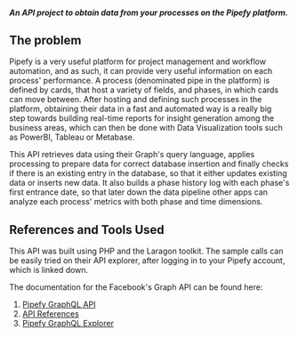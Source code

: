 ##### An API project to obtain data from your processes on the Pipefy platform.

## The problem

Pipefy is a very useful platform for project management and workflow automation, and as such, it can provide very useful information on each process' performance. A process (denominated pipe in the platform) is defined by cards, that host a variety of fields, and phases, in which cards can move between. After hosting and defining such processes in the platform, obtaining their data in a fast and automated way is a really big step towards building real-time reports for insight generation among the business areas, which can then be done with Data Visualization tools such as PowerBI, Tableau or Metabase.

This API retrieves data using their Graph's query language, applies processing to prepare data for correct database insertion and finally checks if there is an existing entry in the database, so that it either updates existing data or inserts new data.
It also builds a phase history log with each phase's first entrance date, so that later down the data pipeline other apps can analyze each process' metrics with both phase and time dimensions.

## References and Tools Used

This API was built using PHP and the Laragon toolkit. The sample calls can be easily tried on their API explorer, after logging in to your Pipefy account, which is linked down. 

The documentation for the Facebook's Graph API can be found here:
1. [Pipefy GraphQL API](https://developers.pipefy.com/reference/what-is-graphql)
2. [API References](https://api-docs.pipefy.com/reference/overview/Card/)
3. [Pipefy GraphQL Explorer](https://app.pipefy.com/graphiql)
